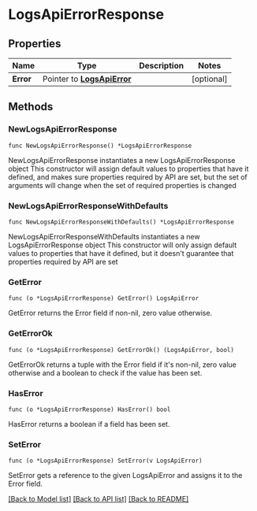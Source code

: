 # LogsApiErrorResponse

## Properties

Name | Type | Description | Notes
------------ | ------------- | ------------- | -------------
**Error** | Pointer to [**LogsApiError**](LogsAPIError.md) |  | [optional] 

## Methods

### NewLogsApiErrorResponse

`func NewLogsApiErrorResponse() *LogsApiErrorResponse`

NewLogsApiErrorResponse instantiates a new LogsApiErrorResponse object
This constructor will assign default values to properties that have it defined,
and makes sure properties required by API are set, but the set of arguments
will change when the set of required properties is changed

### NewLogsApiErrorResponseWithDefaults

`func NewLogsApiErrorResponseWithDefaults() *LogsApiErrorResponse`

NewLogsApiErrorResponseWithDefaults instantiates a new LogsApiErrorResponse object
This constructor will only assign default values to properties that have it defined,
but it doesn't guarantee that properties required by API are set

### GetError

`func (o *LogsApiErrorResponse) GetError() LogsApiError`

GetError returns the Error field if non-nil, zero value otherwise.

### GetErrorOk

`func (o *LogsApiErrorResponse) GetErrorOk() (LogsApiError, bool)`

GetErrorOk returns a tuple with the Error field if it's non-nil, zero value otherwise
and a boolean to check if the value has been set.

### HasError

`func (o *LogsApiErrorResponse) HasError() bool`

HasError returns a boolean if a field has been set.

### SetError

`func (o *LogsApiErrorResponse) SetError(v LogsApiError)`

SetError gets a reference to the given LogsApiError and assigns it to the Error field.


[[Back to Model list]](../README.md#documentation-for-models) [[Back to API list]](../README.md#documentation-for-api-endpoints) [[Back to README]](../README.md)



